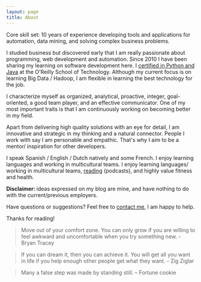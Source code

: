 ```yaml
---
layout: page
title: About
---
```


Core skill set: 10 years of experience developing tools and applications for automation, data mining, and solving complex business problems.

I studied business but discovered early that I am really passionate about programming, web development and automation. Since 2010 I have been sharing my learning on software development here. I [certified in Python and Java](http://bobbelderbos.com/certifications) at the O'Reilly School of Technology. Although my current focus is on learning Big Data / Hadoop, I am flexible in learning the best technology for the job.

I characterize myself as organized, analytical, proactive, integer, goal-oriented, a good team player, and an effective communicator. One of my most important traits is that I am continuously working on becoming better in my field.

Apart from delivering high quality solutions with an eye for detail, I am innovative and strategic in my thinking and a natural connector. People I work with say I am personable and empathic. That's why I aim to be a mentor/ inspiration for other developers.

I speak Spanish / English / Dutch natively and some French. I enjoy learning languages and working in multicultural teams. I enjoy learning languages/ working in multicultural teams, [reading](http://bobbelderbos.com/books) (podcasts), and highly value fitness and health.

<strong>Disclaimer: </strong> ideas expressed on my blog are mine, and have nothing to do with the current/previous employers. 

Have questions or suggestions? Feel free to <a href="mailto:info@bobbelderbos.com?Subject=Hi%20Bob" target="_top">contact me</a>, I am happy to help.

Thanks for reading!

> Move out of your comfort zone. You can only grow if you are willing to feel awkward and uncomfortable when you try something new. - Bryan Tracey

> If you can dream it, then you can achieve it. You will get all you want in life if you help enough other people get what they want. - Zig Ziglar

> Many a false step was made by standing still. – Fortune cookie
